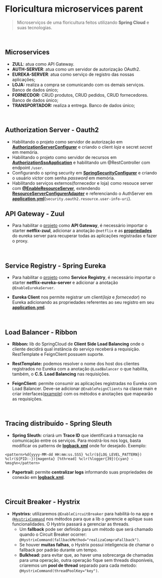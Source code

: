 # Floricultura microservices parent
> Microserviços de uma floricultura feitos utilizando **Spring Cloud** e suas tecnologias.
<br>

## Microservices
- **ZULL**: atua como API Gateway.
- **AUTH-SERVER**: atua como um servidor de autorização OAuth2.
- **EUREKA-SERVER**: atua como serviço de registro das nossas aplicações;
- **LOJA:** realiza a compra se comunicando com os demais serviços. Banco de dados único;
- **FORNECDOR:** CRUD produtos, CRUD pedidos, CRUD fornecedores. Banco de dados único;
- **TRANSPORTADOR:** realiza a entrega. Banco de dados único;
<br>

## Authorization Server - Oauth2

- Habilitando o projeto como servidor de autorização em **[AuthorizationServerConfigurer](https://github.com/VictorMagalhaesSales/microservice-floricultura-parent/blob/master/auth-server/src/main/java/br/com/microservice/sso/configuration/AuthorizationServerConfigurer.java)** e criando o client *loja* e secret *secret* em memória.
- Habilitando o projeto como servidor de recursos em **[AuthorizationSsoApplication](https://github.com/VictorMagalhaesSales/microservice-floricultura-parent/blob/master/auth-server/src/main/java/br/com/microservice/sso/AuthorizationSsoApplication.java)** e habilitando um @RestController com endpoint `/user`.
- Configurando o spring security em **[SpringSecurityConfigurer](https://github.com/VictorMagalhaesSales/microservice-floricultura-parent/blob/master/auth-server/src/main/java/br/com/microservice/sso/configuration/SpringSecurityConfigurer.java)** e criando o usuário *victor* com senha *password* em memória.
- Habilitando serviços externos(fornecedor e loja) como resouce server com **[@EnableResourceServer](https://github.com/VictorMagalhaesSales/microservice-floricultura-parent/blob/master/fornecedor/src/main/java/br/com/alura/microservice/fornecedor/FornecedorApplication.java)**, extendendo **[ResourceServerConfigurerAdapter](https://github.com/VictorMagalhaesSales/microservice-floricultura-parent/blob/master/fornecedor/src/main/java/br/com/alura/microservice/fornecedor/ResourceServerConfigurer.java)** e referenciando o AuthServer em **[application.yml](https://github.com/VictorMagalhaesSales/microservice-floricultura-parent/blob/master/fornecedor/src/main/resources/application.yml)**(`security.oauth2.resource.user-info-uri`).

## API Gateway - Zuul
- Para habilitar o [projeto](https://github.com/VictorMagalhaesSales/microservice-floricultura-parent/tree/master/zuul) como **API Gateway**, é necessário importar o starter **netflix-zuul**, adicionar a anotação `@netflix` e as **[propriedades](https://github.com/VictorMagalhaesSales/microservice-floricultura-parent/blob/master/zuul/src/main/resources/application.yml)** do eureka server para recuperar todas as aplicações registradas e fazer o proxy.
<br>

## Service Registry - Spring Eureka

- Para habilitar o [projeto](https://github.com/VictorMagalhaesSales/microservice-floricultura-parent/tree/master/eureka-server) como **Service Registry**, é necessário importar o starter **netflix-eureka-server** e adicionar a anotação `@EnableEurekaServer`.

- **Eureka Client** nos permite registrar um client(*loja* e *fornecedor*) no Eureka adicionando as propriedades referentes ao seu registro em seu **[application.yml](https://github.com/VictorMagalhaesSales/microservice-floricultura-parent/blob/master/fornecedor/src/main/resources/application.yml)**.
<br>

## Load Balancer - Ribbon

- **Ribbon:** lib do SpringCloud de **Client Side Load Balancing** onde o cliente decidirá qual instância do serviço receberá a requisição. RestTemplate e FeignClient possuem suporte.

- **RestTemplate:** podemos resolver o nome dos host dos clientes registrados no Eureka com a anotação `@LoadBalancer` o que habilita, também, o **C.S. Load Balancing** nas requisições.

- **FeignClient:** permite consumir as aplicações registradas no Eureka com Load Balancer. Deve-se adicionar `@EnableFeignClients` na classe main e criar interfaces([example](https://github.com/VictorMagalhaesSales/microservice-floricultura-parent/blob/master/loja/src/main/java/br/com/alura/microservice/loja/client/FornecedorClient.java)) com os métodos e anotações que mapearão as requisições.
<br>

## Tracing distribuído - Spring Sleuth

- **Spring Sleuth:** criará um **Trace ID** que identificará a transação na comunicação entre os serviços. Para mostrá-los nos logs, basta modificar os patterns de **[logback.xml](https://github.com/VictorMagalhaesSales/microservice-floricultura-parent/blob/master/fornecedor/src/main/resources/logback.xml)** onde for desejado. Exemplo:
```
<pattern>%d{yyyy-MM-dd HH:mm:ss.SSS} %clr(${LOG_LEVEL_PATTERN}) %clr(${PID:-}){magenta} [%thread] %clr(%logger{39}){cyan} - %msg%n</pattern>
```

- **Papertrail:** permite **centralizar logs** informando suas propriedades de conexão em **[logback.xml](https://github.com/VictorMagalhaesSales/microservice-floricultura-parent/blob/master/fornecedor/src/main/resources/logback.xml)**. 
<br>

## Circuit Breaker - Hystrix

- **Hystrixs:** utilizaremos `@EnableCircuitBreaker` para habilitá-lo na app e [`@HystrixCommand`](https://github.com/VictorMagalhaesSales/microservice-floricultura-parent/blob/master/loja/src/main/java/br/com/alura/microservice/loja/service/CompraService.java) nos métodos para que a lib o gerencie e aplique suas funcionalidades. O Hystrix passará a gerenciar as threads.
    - Um **fallback** pode ser definido para um método que será chamado quando o Circuit Breaker ocorrer: `@HystrixCommand(fallbackMethod="realizaCompraFallback")`.
    - Se houver **muitas falhas**, o Hystrix possui inteligencia de chamar o fallback por padrão durante um tempo.
    - **Bulkhead:** para evitar que, ao haver uma sobrecarga de chamadas para uma operação, outra operação fique sem threads disponíveis, criaremos um **pool de thread** separado para cada metodo: `@HystrixCommand(threadPoolKey="key")`.
